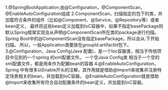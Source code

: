 1.@SpringBootApplication,由@Configuration，@ComponentScan，@EnableAutoConfiguration组成
2.ComponentScan，扫描指定的包下的类，并加载符合条件的组件（比如@Component、@Service、@Repository等）或者bean定义，
    最终将这些bean定义加载到IoC容器中，如果不指定basePackage则默认Spring框架实现会从声明@ComponentScan所在类的package进行扫描。
    Spring Boot中的@ComponentScan没有指定basePackage，所以会从<groupId>.<artifactId>下开始扫描。
    所以，一般Application类要放在groupId.artifactId包下。
3.@Configuration，Java Config(Java 配置)，是一个Ioc容器类，相当于传统项目中见到的一个spring 的xml配置文件。
    一个空Java Config类 相当于一个空的xml配置文件，都是用来作为配置bean的容器
4.@EnableAutoConfiguration，Spring 中有很多以Enable开头的注解，其作用就是借助@Import来收集并注册特定场景相关的bean，并加载到IoC容器。
    @EnableAutoConfiguration就是借助@Import来收集所有符合自动配置条件的bean定义，并加载到IoC容器。

                         